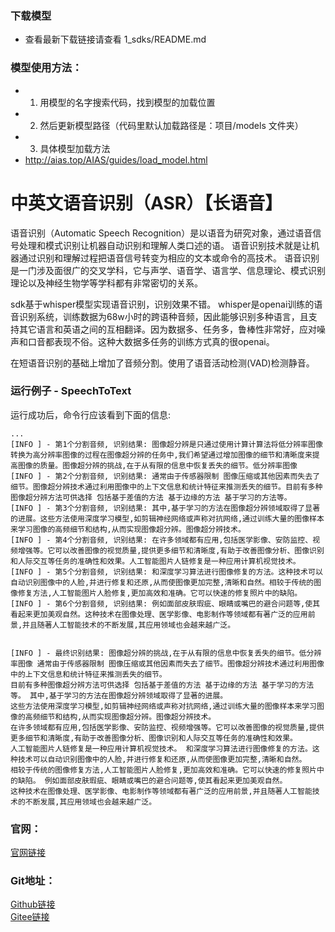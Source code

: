 ### 下载模型
- 查看最新下载链接请查看 1_sdks/README.md

### 模型使用方法：
- 1. 用模型的名字搜索代码，找到模型的加载位置
- 2. 然后更新模型路径（代码里默认加载路径是：项目/models 文件夹）
- 3. 具体模型加载方法
- http://aias.top/AIAS/guides/load_model.html


# 中英文语音识别（ASR）【长语音】
语音识别（Automatic Speech Recognition）是以语音为研究对象，通过语音信号处理和模式识别让机器自动识别和理解人类口述的语。
语音识别技术就是让机器通过识别和理解过程把语音信号转变为相应的文本或命令的高技术。
语音识别是一门涉及面很广的交叉学科，它与声学、语音学、语言学、信息理论、模式识别理论以及神经生物学等学科都有非常密切的关系。

sdk基于whisper模型实现语音识别，识别效果不错。
whisper是openai训练的语音识别系统，训练数据为68w小时的跨语种音频，因此能够识别多种语言，且支持其它语言和英语之间的互相翻译。因为数据多、任务多，鲁棒性非常好，应对噪声和口音都表现不俗。这种大数据多任务的训练方式真的很openai。

在短语音识别的基础上增加了音频分割。使用了语音活动检测(VAD)检测静音。


### 运行例子 - SpeechToText
运行成功后，命令行应该看到下面的信息:
```text
...
[INFO ] - 第1个分割音频, 识别结果: 图像超分辨是只通过使用计算计算法将低分辨率图像转换为高分辨率图像的过程在图像超分辨的任务中,我们希望通过增加图像的细节和清晰度来提高图像的质量。图像超分辨的挑战,在于从有限的信息中恢复丢失的细节。低分辨率图像
[INFO ] - 第2个分割音频, 识别结果: 通常由于传感器限制 图像压缩或其他因素而失去了细节。图像超分辨技术通过利用图像中的上下文信息和统计特征来推测丢失的细节。目前有多种图像超分辨方法可供选择 包括基于差值的方法 基于边缘的方法 基于学习的方法等。
[INFO ] - 第3个分割音频, 识别结果: 其中,基于学习的方法在图像超分辨领域取得了显著的进展。这些方法使用深度学习模型,如剪辑神经网络或声称对抗网络,通过训练大量的图像样本来学习图像的高频细节和结构,从而实现图像超分辨。图像超分辨技术。
[INFO ] - 第4个分割音频, 识别结果: 在许多领域都有应用,包括医学影像、安防监控、视频增强等。它可以改善图像的视觉质量,提供更多细节和清晰度,有助于改善图像分析、图像识别和人际交互等任务的准确性和效果。人工智能图片人链修复是一种应用计算机视觉技术。
[INFO ] - 第5个分割音频, 识别结果: 和深度学习算法进行图像修复的方法。这种技术可以自动识别图像中的人脸,并进行修复和还原,从而使图像更加完整,清晰和自然。相较于传统的图像修复方法,人工智能图片人脸修复,更加高效和准确。它可以快速的修复照片中的缺陷。
[INFO ] - 第6个分割音频, 识别结果: 例如面部皮肤瑕疵、眼睛或嘴巴的避合问题等,使其看起来更加美观自然。这种技术在图像处理、医学影像、电影制作等领域都有著广泛的应用前景,并且随著人工智能技术的不断发展,其应用领域也会越来越广泛。


[INFO ] - 最终识别结果: 图像超分辨的挑战,在于从有限的信息中恢复丢失的细节。低分辨率图像 通常由于传感器限制 图像压缩或其他因素而失去了细节。图像超分辨技术通过利用图像中的上下文信息和统计特征来推测丢失的细节。
目前有多种图像超分辨方法可供选择 包括基于差值的方法 基于边缘的方法 基于学习的方法等。 其中,基于学习的方法在图像超分辨领域取得了显著的进展。
这些方法使用深度学习模型,如剪辑神经网络或声称对抗网络,通过训练大量的图像样本来学习图像的高频细节和结构,从而实现图像超分辨。图像超分辨技术。 
在许多领域都有应用,包括医学影像、安防监控、视频增强等。它可以改善图像的视觉质量,提供更多细节和清晰度,有助于改善图像分析、图像识别和人际交互等任务的准确性和效果。
人工智能图片人链修复是一种应用计算机视觉技术。 和深度学习算法进行图像修复的方法。这种技术可以自动识别图像中的人脸,并进行修复和还原,从而使图像更加完整,清晰和自然。
相较于传统的图像修复方法,人工智能图片人脸修复,更加高效和准确。它可以快速的修复照片中的缺陷。 例如面部皮肤瑕疵、眼睛或嘴巴的避合问题等,使其看起来更加美观自然。
这种技术在图像处理、医学影像、电影制作等领域都有著广泛的应用前景,并且随著人工智能技术的不断发展,其应用领域也会越来越广泛。
```


### 官网：
[官网链接](http://www.aias.top/)

### Git地址：   
[Github链接](https://github.com/mymagicpower/AIAS)    
[Gitee链接](https://gitee.com/mymagicpower/AIAS)   
